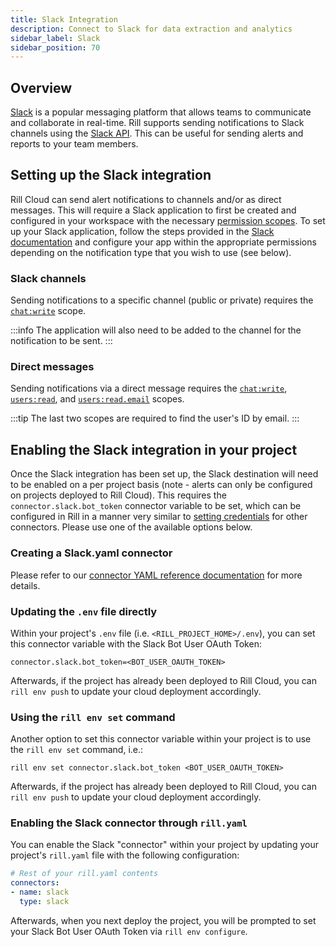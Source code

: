 ```yaml
---
title: Slack Integration
description: Connect to Slack for data extraction and analytics
sidebar_label: Slack
sidebar_position: 70
---
```


<!-- WARNING: There are links to this page in source code. If you move it, find and replace the links and consider adding a redirect in docusaurus.config.js. -->

## Overview

[Slack](https://slack.com/) is a popular messaging platform that allows teams to communicate and collaborate in real-time. 
Rill supports sending notifications to Slack channels using the [Slack API](https://api.slack.com/). 
This can be useful for sending alerts and reports to your team members. 

## Setting up the Slack integration

Rill Cloud can send alert notifications to channels and/or as direct messages. This will require a Slack application to first be created and configured in your workspace with the necessary [permission scopes](https://api.slack.com/scopes). To set up your Slack application, follow the steps provided in the [Slack documentation](https://api.slack.com/start/quickstart) and configure your app within the appropriate permissions depending on the notification type that you wish to use (see below).




### Slack channels

Sending notifications to a specific channel (public or private) requires the [`chat:write`](https://api.slack.com/scopes/chat:write) scope.

:::info
The application will also need to be added to the channel for the notification to be sent.
:::

### Direct messages

Sending notifications via a direct message requires the [`chat:write`](https://api.slack.com/scopes/chat:write), [`users:read`](https://api.slack.com/scopes/users:read), and [`users:read.email`](https://api.slack.com/scopes/users:read.email) scopes. 

:::tip
The last two scopes are required to find the user's ID by email.
:::

## Enabling the Slack integration in your project

Once the Slack integration has been set up, the Slack destination will need to be enabled on a per project basis (note - alerts can only be configured on projects deployed to Rill Cloud). This requires the `connector.slack.bot_token` connector variable to be set, which can be configured in Rill in a manner very similar to [setting credentials](/deploy/deploy-credentials#configure-environmental-variables-and-credentials-for-rill-cloud) for other connectors. Please use one of the available options below.

### Creating a Slack.yaml connector

Please refer to our [connector YAML reference documentation](/reference/project-files/connectors#slack) for more details. 

### Updating the `.env` file directly

Within your project's `.env` file (i.e. `<RILL_PROJECT_HOME>/.env`), you can set this connector variable with the Slack Bot User OAuth Token:

```shell
connector.slack.bot_token=<BOT_USER_OAUTH_TOKEN>
```


Afterwards, if the project has already been deployed to Rill Cloud, you can `rill env push` to update your cloud deployment accordingly.

### Using the `rill env set` command

Another option to set this connector variable within your project is to use the `rill env set` command, i.e.:

```shell
rill env set connector.slack.bot_token <BOT_USER_OAUTH_TOKEN>
```

Afterwards, if the project has already been deployed to Rill Cloud, you can `rill env push` to update your cloud deployment accordingly.

### Enabling the Slack connector through `rill.yaml`

You can enable the Slack "connector" within your project by updating your project's `rill.yaml` file with the following configuration:

```yaml
# Rest of your rill.yaml contents
connectors:
- name: slack
  type: slack
```

Afterwards, when you next deploy the project, you will be prompted to set your Slack Bot User OAuth Token via `rill env configure`.

